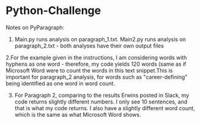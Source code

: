# Python-Challenge

Notes on PyParagraph:
1. Main.py runs analysis on paragraph_1.txt. Main2.py runs analysis on paragraph_2.txt - both analyses have their own output files

2.For the example given in the instructions, I am considering words with hyphens as one word - therefore, my code yields 120 words (same as if Microsoft Word were to count the words in this text snippet.This is important for paragraph_2 analysis, for words such as "career-defining" being identified as one word in word count.

3. For Paragraph 2, comparing to the results Erwins posted in Slack, my code returns slightly different numbers. I only see 10 sentences, and that is what my code returns. I also have a slightly different word count, which is the same as what Microsoft Word shows.
